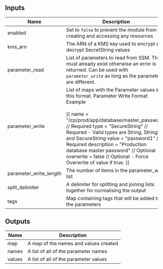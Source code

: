 
## Inputs

| Name | Description | Type | Default | Required |
|------|-------------|:----:|:-----:|:-----:|
| enabled | Set to `false` to prevent the module from creating and accessing any resources | string | `true` | no |
| kms_arn | The ARN of a KMS key used to encrypt and decrypt SecretString values | string | `` | no |
| parameter_read | List of parameters to read from SSM. These must already exist otherwise an error is returned. Can be used with `parameter_write` as long as the parameters are different. | list | `<list>` | no |
| parameter_write | List of maps with the Parameter values in this format.   Parameter Write Format Example<br><br>  [{     name = "/cp/prod/app/database/master_password" // Required     type = "SecureString" // Required - Valid types are String, StringList and SecureString     value = "password1" // Required     description = "Production database master password" // Optional     overwrite = false // Optional - Force Overwrite of value if true.    }] | list | `<list>` | no |
| parameter_write_length | The number of items in the parameter_write list | string | - | yes |
| split_delimiter | A delimiter for splitting and joining lists together for normalising the output | string | `~^~` | no |
| tags | Map containing tags that will be added to the parameters | map | `<map>` | no |

## Outputs

| Name | Description |
|------|-------------|
| map | A map of the names and values created |
| names | A list of all of the parameter names |
| values | A list of all of the parameter values |

